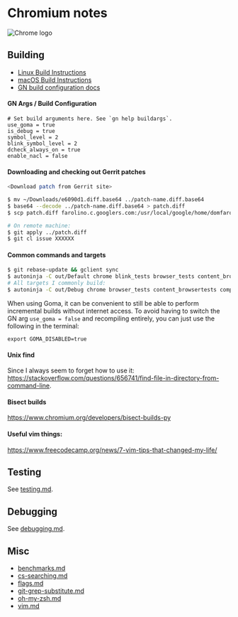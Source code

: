 # Chromium notes

![Chrome logo](https://logodownload.org/wp-content/uploads/2017/05/google-chrome-logo-1.png)

## Building

 - [Linux Build Instructions](https://chromium.googlesource.com/chromium/src/+/master/docs/linux/build_instructions.md)
 - [macOS Build Instructions](https://chromium.googlesource.com/chromium/src/+/master/docs/mac_build_instructions.md)
 - [GN build configuration docs](https://www.chromium.org/developers/gn-build-configuration)

#### GN Args / Build Configuration

```
# Set build arguments here. See `gn help buildargs`.
use_goma = true
is_debug = true
symbol_level = 2
blink_symbol_level = 2
dcheck_always_on = true
enable_nacl = false
```

#### Downloading and checking out Gerrit patches

```sh
<Download patch from Gerrit site>

$ mv ~/Downloads/e6090d1.diff.base64 ../patch-name.diff.base64
$ base64 --decode ../patch-name.diff.base64 > patch.diff
$ scp patch.diff farolino.c.googlers.com:/usr/local/google/home/domfarolino/Desktop/Git/chromium/

# On remote machine:
$ git apply ../patch.diff
$ git cl issue XXXXXX
```

#### Common commands and targets

```sh
$ git rebase-update && gclient sync
$ autoninja -C out/Default chrome blink_tests browser_tests content_browsertests net_unittests
# All targets I commonly build:
$ autoninja -C out/Debug chrome browser_tests content_browsertests components_browsertests headless_browsertests interactive_ui_tests content_unittests blink_tests blink_platform_unittests unit_tests url_unittests services_unittests webkit_unit_tests chromedriver_py_tests
```

When using Goma, it can be convenient to still be able to perform incremental builds
without internet access. To avoid having to switch the GN arg `use_goma = false` and
recompiling entirely, you can just use the following in the terminal:

```
export GOMA_DISABLED=true
```

#### Unix find

Since I always seem to forget how to use it:
https://stackoverflow.com/questions/656741/find-file-in-directory-from-command-line.

#### Bisect builds

https://www.chromium.org/developers/bisect-builds-py

#### Useful vim things:

https://www.freecodecamp.org/news/7-vim-tips-that-changed-my-life/

## Testing

See [testing.md](./testing.md).

## Debugging

See [debugging.md](./debugging.md).

## Misc

 - [benchmarks.md](./benchmarks.md)
 - [cs-searching.md](./cs-searching.md)
 - [flags.md](./flags.md)
 - [git-grep-substitute.md](./git-grep-substitute.md)
 - [oh-my-zsh.md](./oh-my-zsh.md)
 - [vim.md](./vim.md)

